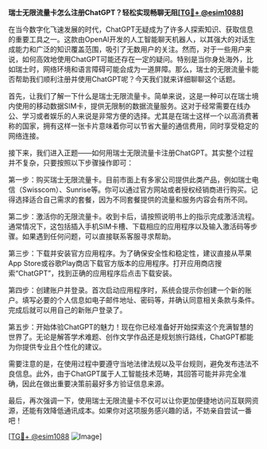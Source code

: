 **瑞士无限流量卡怎么注册ChatGPT？轻松实现畅聊无阻[[TG💪+ @esim1088](https://t.me/s/esim1088)]**

在当今数字化飞速发展的时代，ChatGPT无疑成为了许多人探索知识、获取信息的重要工具之一。这款由OpenAI开发的人工智能聊天机器人，以其强大的对话生成能力和广泛的知识覆盖范围，吸引了无数用户的关注。然而，对于一些用户来说，如何高效地使用ChatGPT可能还存在一定的疑问。特别是当你身处海外，比如瑞士时，网络环境和语言障碍可能会成为一道屏障。那么，瑞士的无限流量卡能否帮助我们顺利注册并使用ChatGPT呢？今天我们就来详细聊聊这个话题。

首先，让我们了解一下什么是瑞士无限流量卡。简单来说，这是一种可以在瑞士境内使用的移动数据SIM卡，提供无限制的数据流量服务。这对于经常需要在线办公、学习或者娱乐的人来说是非常方便的选择。尤其是在瑞士这样一个以高消费著称的国家，拥有这样一张卡片意味着你可以节省大量的通信费用，同时享受稳定的网络连接。

接下来，我们进入正题——如何用瑞士无限流量卡注册ChatGPT。其实整个过程并不复杂，只要按照以下步骤操作即可：

第一步：购买瑞士无限流量卡。目前市面上有多家公司提供此类产品，例如瑞士电信（Swisscom）、Sunrise等。你可以通过官方网站或者授权经销商进行购买。记得选择适合自己需求的套餐，因为不同套餐提供的流量和服务内容会有所不同。

第二步：激活你的无限流量卡。收到卡后，请按照说明书上的指示完成激活流程。通常情况下，这包括插入手机SIM卡槽、下载相应的应用程序以及输入激活码等步骤。如果遇到任何问题，可以直接联系客服寻求帮助。

第三步：下载并安装官方应用程序。为了确保安全性和稳定性，建议直接从苹果App Store或谷歌Play商店下载官方版本的应用程序。打开应用商店搜索“ChatGPT”，找到正确的应用程序后点击下载安装。

第四步：创建账户并登录。首次启动应用程序时，系统会提示你创建一个新的账户。填写必要的个人信息如电子邮件地址、密码等，并确认同意相关条款与条件。完成后就可以用自己的新账户登录了。

第五步：开始体验ChatGPT的魅力！现在你已经准备好开始探索这个充满智慧的世界了。无论是解答学术难题、创作文学作品还是规划旅行路线，ChatGPT都能为你提供专业且个性化的建议。

需要注意的是，在使用过程中要遵守当地法律法规以及平台规则，避免发布违法不良信息。此外，由于ChatGPT属于人工智能技术范畴，其回答可能并非完全准确，因此在做出重要决策前最好多方验证信息来源。

最后，再次强调一下，使用瑞士无限流量卡不仅可以让你更加便捷地访问互联网资源，还能有效降低通讯成本。如果你对这项服务感兴趣的话，不妨亲自尝试一番吧！

[[TG💪+ @esim1088](https://t.me/s/esim1088) ![Image](https://i.postimg.cc/4NQfJmqS/Snipaste-2025-05-13-00-14-12.png)]